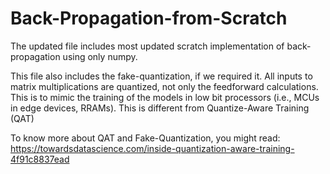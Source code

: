 # Back-Propagation-from-Scratch

The updated file includes most updated scratch implementation of back-propagation using only numpy.

This file also includes the fake-quantization, if we required it. All inputs to matrix multiplications are quantized, not only the feedforward calculations. This is to mimic the training of the models in low bit processors (i.e., MCUs in edge devices, RRAMs). This is different from Quantize-Aware Training (QAT)

To know more about QAT and Fake-Quantization, you might read: https://towardsdatascience.com/inside-quantization-aware-training-4f91c8837ead
